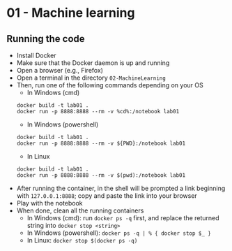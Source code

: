 # 01 - Machine learning

## Running the code

- Install Docker
- Make sure that the Docker daemon is up and running
- Open a browser (e.g., Firefox)
- Open a terminal in the directory `02-MachineLearning`
- Then, run one of the following commands depending on your OS
    - In Windows (cmd)
    ```
    docker build -t lab01 .
    docker run -p 8888:8888 --rm -v %cd%:/notebook lab01
    ```
    - In Windows (powershell)
    ```
    docker build -t lab01 .
    docker run -p 8888:8888 --rm -v ${PWD}:/notebook lab01
    ```
    - In Linux
    ```
    docker build -t lab01 .
    docker run -p 8888:8888 --rm -v $(pwd):/notebook lab01
    ```
- After running the container, in the shell will be prompted a link beginning with `127.0.0.1:8888`; copy and paste the link into your browser
- Play with the notebook 
- When done, clean all the running containers
    - In Windows (cmd): run `docker ps -q` first, and replace the returned string into `docker stop <string>`
    - In Windows (powershell): `docker ps -q | % { docker stop $_ }`
    - In Linux: `docker stop $(docker ps -q)`
